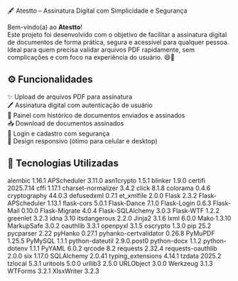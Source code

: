 🖋️ Atestto – Assinatura Digital com Simplicidade e Segurança

Bem-vindo(a) ao **Atestto**!  
Este projeto foi desenvolvido com o objetivo de facilitar a assinatura digital de documentos de forma prática, segura e acessível para qualquer pessoa. Ideal para quem precisa validar arquivos PDF rapidamente, sem complicações e com foco na experiência do usuário. 😄🔐


## ⚙️ Funcionalidades

✨ Upload de arquivos PDF para assinatura  
🖊️ Assinatura digital com autenticação de usuário  
📂 Painel com histórico de documentos enviados e assinados  
📥 Download de documentos assinados  
🔐 Login e cadastro com segurança  
📱 Design responsivo (ótimo para celular e desktop)



## 🧠 Tecnologias Utilizadas
alembic               1.16.1
APScheduler           3.11.0
asn1crypto            1.5.1
blinker               1.9.0
certifi               2025.7.14
cffi                  1.17.1
charset-normalizer    3.4.2
click                 8.1.8
colorama              0.4.6
cryptography          44.0.3
defusedxml            0.7.1
et_xmlfile            2.0.0
Flask                 2.3.2
Flask-APScheduler     1.13.1
flask-cors            5.0.1
Flask-Dance           7.1.0
Flask-Login           0.6.3
Flask-Mail            0.10.0
Flask-Migrate         4.0.4
Flask-SQLAlchemy      3.0.3
Flask-WTF             1.2.2
greenlet              3.2.3
idna                  3.10
itsdangerous          2.2.0
Jinja2                3.1.6
lxml                  6.0.0
Mako                  1.3.10
MarkupSafe            3.0.2
oauthlib              3.3.1
openpyxl              3.1.5
oscrypto              1.3.0
pip                   25.2
pycparser             2.22
pyHanko               0.27.1
pyhanko-certvalidator 0.26.8
PyMuPDF               1.25.5
PyMySQL               1.1.1
python-dateutil       2.9.0.post0
python-docx           1.1.2
python-dotenv         1.1.1
PyYAML                6.0.2
qrcode                8.2
requests              2.32.4
requests-oauthlib     2.0.0
six                   1.17.0
SQLAlchemy            2.0.41
typing_extensions     4.14.1
tzdata                2025.2
tzlocal               5.3.1
uritools              5.0.0
urllib3               2.5.0
URLObject             3.0.0
Werkzeug              3.1.3
WTForms               3.2.1
XlsxWriter            3.2.3
